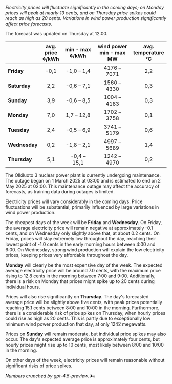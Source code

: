 *Electricity prices will fluctuate significantly in the coming days; on Monday prices will peak at nearly 13 cents, and on Thursday price spikes could reach as high as 20 cents. Variations in wind power production significantly affect price forecasts.*

The forecast was updated on Thursday at 12:00.

|             | avg.<br>price<br>¢/kWh | min - max<br>¢/kWh | wind power<br>min - max<br>MW | avg.<br>temperature<br>°C |
|:------------|:----------------------:|:------------------:|:----------------------------:|:-------------------------:|
| **Friday**      |         -0,1          |    -1,0 – 1,4      |         4176 – 7071          |            2,2            |
| **Saturday**    |          2,2          |    -0,6 – 7,1      |         1560 – 4330          |            0,3            |
| **Sunday**      |          3,9          |    -0,6 – 8,5      |         1004 – 4183          |            0,3            |
| **Monday**      |          7,0          |    1,7 – 12,8      |         1702 – 3758          |            0,1            |
| **Tuesday**     |          2,4          |    -0,5 – 6,9      |         3741 – 5179          |            0,6            |
| **Wednesday**   |          0,2          |    -1,8 – 2,1      |         4997 – 5689          |            1,4            |
| **Thursday**    |          5,1          |   -0,4 – 15,1      |         1242 – 4970          |            0,2            |

The Olkiluoto 3 nuclear power plant is currently undergoing maintenance. The outage began on 1 March 2025 at 03:00 and is estimated to end on 2 May 2025 at 02:00. This maintenance outage may affect the accuracy of forecasts, as training data during outages is limited.

Electricity prices will vary considerably in the coming days. Price fluctuations will be substantial, primarily influenced by large variations in wind power production.

The cheapest days of the week will be **Friday** and **Wednesday**. On Friday, the average electricity price will remain negative at approximately -0.1 cents, and on Wednesday only slightly above that, at about 0.2 cents. On Friday, prices will stay extremely low throughout the day, reaching their lowest point of -1.0 cents in the early morning hours between 4:00 and 6:00. On Wednesday, strong wind production will explain the low electricity prices, keeping prices very affordable throughout the day.

**Monday** will clearly be the most expensive day of the week. The expected average electricity price will be around 7.0 cents, with the maximum price rising to 12.8 cents in the morning between 7:00 and 9:00. Additionally, there is a risk on Monday that prices might spike up to 20 cents during individual hours.

Prices will also rise significantly on **Thursday**. The day's forecasted average price will be slightly above five cents, with peak prices potentially reaching 15.1 cents between 8:00 and 10:00 in the morning. Furthermore, there is a considerable risk of price spikes on Thursday, when hourly prices could rise as high as 20 cents. This is partly due to exceptionally low minimum wind power production that day, at only 1242 megawatts.

Prices on **Sunday** will remain moderate, but individual price spikes may also occur. The day's expected average price is approximately four cents, but hourly prices might rise up to 10 cents, most likely between 8:00 and 10:00 in the morning.

On other days of the week, electricity prices will remain reasonable without significant risks of price spikes.

*Numbers crunched by gpt-4.5-preview.* 🌬️
